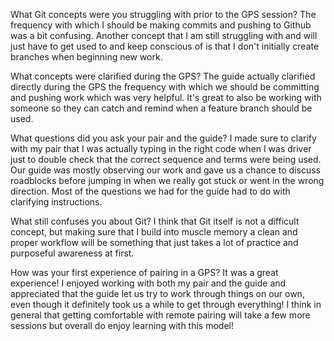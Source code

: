 What Git concepts were you struggling with prior to the GPS session?
The frequency with which I should be making commits and pushing to Github was a bit confusing. Another concept that I am still struggling with and will just have to get used to and keep conscious of is that I don't initially create branches when beginning new work.

What concepts were clarified during the GPS?
The guide actually clarified directly during the GPS the frequency with which we should be committing and pushing work which was very helpful. It's great to also be working with someone so they can catch and remind when a feature branch should be used.

What questions did you ask your pair and the guide?
I made sure to clarify with my pair that I was actually typing in the right code when I was driver just to double check that the correct sequence and terms were being used. Our guide was mostly observing our work and gave us a chance to discuss roadblocks before jumping in when we really got stuck or went in the wrong direction. Most of the questions we had for the guide had to do with clarifying instructions.

What still confuses you about Git?
I think that Git itself is not a difficult concept, but making sure that I build into muscle memory a clean and proper workflow will be something that just takes a lot of practice and purposeful awareness at first.

How was your first experience of pairing in a GPS?
It was a great experience! I enjoyed working with both my pair and the guide and appreciated that the guide let us try to work through things on our own, even though it definitely took us a while to get through everything! I think in general that getting comfortable with remote pairing will take a few more sessions but overall do enjoy learning with this model!